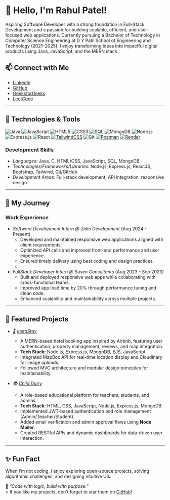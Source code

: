 # 👋 Hello, I'm Rahul Patel!

Aspiring Software Developer with a strong foundation in Full-Stack Development and a passion for building scalable, efficient, and user-focused web applications. Currently pursuing a Bachelor of Technology in Computer Science Engineering at D Y Patil School of Engineering and Technology (2021–2025), I enjoy transforming ideas into impactful digital products using Java, JavaScript, and the MERN stack.

## 📫 Connect with Me
- [LinkedIn](https://www.linkedin.com/in/rahul-patel-70265126b)
- [GitHub](https://github.com/appy-spec)
- [GeeksforGeeks](https://www.geeksforgeeks.org/user/rahulpateln1a/)
- [LeetCode](https://leetcode.com/u/RahulP74/)

---

## 🔧 Technologies & Tools
![Java](https://img.shields.io/badge/Java-007396?logo=java&logoColor=white&style=for-the-badge)
![JavaScript](https://img.shields.io/badge/JavaScript-F7DF1E?logo=javascript&logoColor=white&style=for-the-badge)
![HTML5](https://img.shields.io/badge/HTML5-E34F26?logo=html5&logoColor=white&style=for-the-badge)
![CSS3](https://img.shields.io/badge/CSS3-1572B6?logo=css3&logoColor=white&style=for-the-badge)
![SQL](https://img.shields.io/badge/SQL-4479A1?logo=postgresql&logoColor=white&style=for-the-badge)
![MongoDB](https://img.shields.io/badge/MongoDB-47A248?logo=mongodb&logoColor=white&style=for-the-badge)
![Node.js](https://img.shields.io/badge/Node.js-339933?logo=nodedotjs&logoColor=white&style=for-the-badge)
![Express.js](https://img.shields.io/badge/Express.js-000000?logo=express&logoColor=white&style=for-the-badge)
![React](https://img.shields.io/badge/React-61DAFB?logo=react&logoColor=white&style=for-the-badge)
[![TailwindCSS](https://img.shields.io/badge/TailwindCSS-38B2AC?logo=tailwindcss&logoColor=white&style=for-the-badge)](https://tailwindcss.com/)
![Git](https://img.shields.io/badge/Git-F05032?logo=git&logoColor=white&style=for-the-badge)
[![Postman](https://img.shields.io/badge/Postman-FF6C37?logo=postman&logoColor=white&style=for-the-badge)](https://www.postman.com/)
[![Render](https://img.shields.io/badge/Render-000000?logo=render&logoColor=white&style=for-the-badge)](https://render.com/)


### Development Skills
- *Languages*: Java, C, HTML/CSS, JavaScript, SQL, MongoDB
- *Technologies/Frameworks/Libraries*: Node.js, Express.js, ReactJS, Bootstrap, Tailwind, Git/GitHub
- *Development Areas*: Full-stack development, API integration, responsive design

---

## 🌱 My Journey

### Work Experience
- *Software Development Intern @ Zidio Development* (Aug 2024 - Present)  
  - Developed and maintained responsive web applications aligned with client requirements.
  - Optimized API calls and improved front-end performance and user experience.
  - Ensured timely delivery using best coding and design practices.
  - 
- *FullStack Developer Intern @ Suven Consultants* (Aug 2023 - Sep 2023)  
  - Built and deployed responsive web apps while collaborating with cross-functional teams.
  - Improved app load time by 20% through performance tuning and clean code.
  - Enhanced scalability and maintainability across multiple projects.

---

## 🚀 Featured Projects
- *🏨 [InstaStay](https://github.com/appy-spec/InstaStay)*  
  - A MERN-based hotel booking app inspired by Airbnb, featuring user authentication, property management, reviews, and map integration.  
  - **Tech Stack:** Node.js, Express.js, MongoDB, EJS, JavaScript  
  - Integrated MapBox API for real-time location display and Cloudinary for image uploads.  
  - Followed MVC architecture and modular design principles for maintainability.  

- *📚 [Child Dairy](https://github.com/appy-spec/Child_Dairy)*  
  - A role-based educational platform for teachers, students, and admins.  
  - **Tech Stack:** HTML, CSS, JavaScript, Node.js, Express.js, MongoDB  
  - Implemented JWT-based authentication and role management (Admin/Teacher/Student).  
  - Added email verification and admin approval flows using **Node Mailer**.  
  - Created RESTful APIs and dynamic dashboards for data-driven user interaction.  


---

## ✨ Fun Fact

When I’m not coding, I enjoy exploring open-source projects, solving algorithmic challenges, and designing intuitive UIs.

💬 *“Code with logic, build with purpose.”*  
⭐ If you like my projects, don’t forget to star them on [GitHub](https://github.com/appy-spec)!

